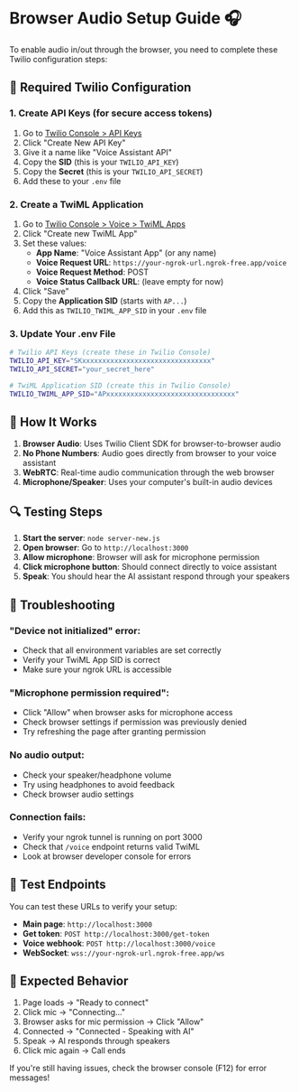 # Browser Audio Setup Guide 🎧

To enable audio in/out through the browser, you need to complete these Twilio configuration steps:

## 🔧 Required Twilio Configuration

### 1. Create API Keys (for secure access tokens)

1. Go to [Twilio Console > API Keys](https://console.twilio.com/us1/develop/api-keys)
2. Click "Create New API Key"
3. Give it a name like "Voice Assistant API"
4. Copy the **SID** (this is your `TWILIO_API_KEY`)
5. Copy the **Secret** (this is your `TWILIO_API_SECRET`)
6. Add these to your `.env` file

### 2. Create a TwiML Application

1. Go to [Twilio Console > Voice > TwiML Apps](https://console.twilio.com/us1/develop/voice/twiml-apps)
2. Click "Create new TwiML App"
3. Set these values:
   - **App Name**: "Voice Assistant App" (or any name)
   - **Voice Request URL**: `https://your-ngrok-url.ngrok-free.app/voice`
   - **Voice Request Method**: POST
   - **Voice Status Callback URL**: (leave empty for now)
4. Click "Save"
5. Copy the **Application SID** (starts with `AP...`)
6. Add this as `TWILIO_TWIML_APP_SID` in your `.env` file

### 3. Update Your .env File

```bash
# Twilio API Keys (create these in Twilio Console)
TWILIO_API_KEY="SKxxxxxxxxxxxxxxxxxxxxxxxxxxxxxxxx"
TWILIO_API_SECRET="your_secret_here"

# TwiML Application SID (create this in Twilio Console)
TWILIO_TWIML_APP_SID="APxxxxxxxxxxxxxxxxxxxxxxxxxxxxxxxx"
```

## 🚀 How It Works

1. **Browser Audio**: Uses Twilio Client SDK for browser-to-browser audio
2. **No Phone Numbers**: Audio goes directly from browser to your voice assistant
3. **WebRTC**: Real-time audio communication through the web browser
4. **Microphone/Speaker**: Uses your computer's built-in audio devices

## 🔍 Testing Steps

1. **Start the server**: `node server-new.js`
2. **Open browser**: Go to `http://localhost:3000`
3. **Allow microphone**: Browser will ask for microphone permission
4. **Click microphone button**: Should connect directly to voice assistant
5. **Speak**: You should hear the AI assistant respond through your speakers

## 🐛 Troubleshooting

### "Device not initialized" error:

- Check that all environment variables are set correctly
- Verify your TwiML App SID is correct
- Make sure your ngrok URL is accessible

### "Microphone permission required":

- Click "Allow" when browser asks for microphone access
- Check browser settings if permission was previously denied
- Try refreshing the page after granting permission

### No audio output:

- Check your speaker/headphone volume
- Try using headphones to avoid feedback
- Check browser audio settings

### Connection fails:

- Verify your ngrok tunnel is running on port 3000
- Check that `/voice` endpoint returns valid TwiML
- Look at browser developer console for errors

## 📝 Test Endpoints

You can test these URLs to verify your setup:

- **Main page**: `http://localhost:3000`
- **Get token**: `POST http://localhost:3000/get-token`
- **Voice webhook**: `POST http://localhost:3000/voice`
- **WebSocket**: `wss://your-ngrok-url.ngrok-free.app/ws`

## 🎯 Expected Behavior

1. Page loads → "Ready to connect"
2. Click mic → "Connecting..."
3. Browser asks for mic permission → Click "Allow"
4. Connected → "Connected - Speaking with AI"
5. Speak → AI responds through speakers
6. Click mic again → Call ends

If you're still having issues, check the browser console (F12) for error messages!
